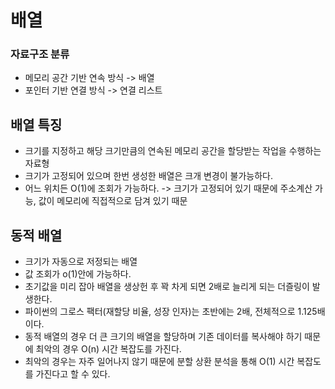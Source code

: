 # 배열

### 자료구조 분류
* 메모리 공간 기반 연속 방식 -> 배열
* 포인터 기반 연결 방식 -> 연결 리스트

## 배열 특징
* 크기를 지정하고 해당 크기만큼의 연속된 메모리 공간을 할당받는 작업을 수행하는 자료형
* 크기가 고정되어 있으며 한번 생성한 배열은 크개 변경이 불가능하다.
* 어느 위치든 O(1)에 조회가 가능하다. -> 크기가 고정되어 있기 때문에 주소계산 가능, 값이 메모리에 직접적으로 담겨 있기 때문

## 동적 배열

* 크기가 자동으로 저정되는 배열
* 값 조회가 o(1)안에 가능하다.
* 초기값을 미리 잡아 배열을 생상헌 후 꽉 차게 되면 2배로 늘리게 되는 더즐링이 발생한다. 
* 파이썬의 그로스 팩터(재할당 비율, 성장 인자)는 초반에는 2배, 전체적으로 1.125배이다. 
* 동적 배열의 경우 더 큰 크기의 배열을 할당하며 기존 데이터를 복사해야 하기 때문에 최악의 경우 O(n) 시간 복잡도를 가진다.
* 최악의 경우는 자주 일어나지 않기 때문에 분할 상환 분석을 통해 O(1) 시간 복잡도를 가진다고 할 수 있다. 
